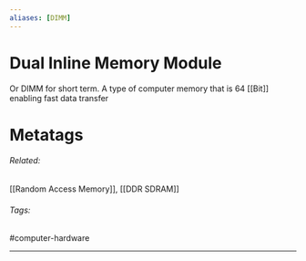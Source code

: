 ```yaml
---
aliases: [DIMM]
---
```

# Dual Inline Memory Module
Or DIMM for short term. A type of computer memory that is 64 [[Bit]] enabling fast data transfer











# Metatags
###### Related: 
[[Random Access Memory]], [[DDR SDRAM]]
###### Tags:
#computer-hardware 

---